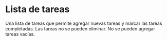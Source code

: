 # Lista de tareas
Una lista de tareas que permite agregar nuevas tareas y marcar las tareas completadas.
Las tareas no se pueden eliminar.
No se pueden agregar tareas vacías.
